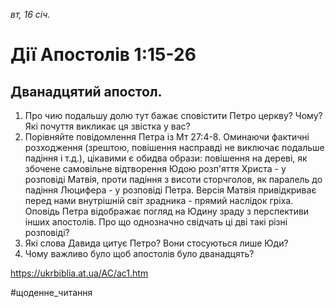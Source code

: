 
_вт, 16 січ._

# Дії Апостолів 1:15-26

## Дванадцятий апостол.
1. Про чию подальшу долю тут бажає сповістити Петро церкву? Чому? Які почуття викликає ця звістка у вас?
2. Порівняйте повідомлення Петра із Мт 27:4-8. Оминаючи фактичні розходження (зрештою, повішення насправді не виключає подальше падіння і т.д.), цікавими є обидва образи: повішення на дереві, як збочене самовільне відтворення Юдою розп'яття Христа - у розповіді Матвія, проти падіння з висоти сторчголов, як паралель до падіння Люцифера - у розповіді Петра. Версія Матвія привідкриває перед нами внутрішній світ зрадника - прямий наслідок гріха. Оповідь Петра відображає погляд на Юдину зраду з перспективи інших апостолів. Про що однозначно свідчать ці дві такі різні розповіді?
3. Які слова Давида цитує Петро? Вони стосуються лише Юди?
4. Чому важливо було щоб апостолів було дванадцять?

https://ukrbiblia.at.ua/AC/ac1.htm 

#щоденне_читання
